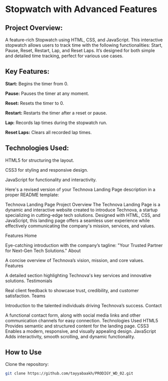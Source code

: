 # Stopwatch with Advanced Features


## Project Overview: 

A feature-rich Stopwatch using HTML, CSS, and JavaScript. This interactive stopwatch allows users to track time with the following functionalities: Start, Pause, Reset, Restart, Lap, and Reset Laps. It’s designed for both simple and detailed time tracking, perfect for various use cases.

## Key Features:

__Start:__ Begins the timer from 0.

__Pause:__ Pauses the timer at any moment.

__Reset:__ Resets the timer to 0.

__Restart:__ Restarts the timer after a reset or pause.

__Lap:__ Records lap times during the stopwatch run.

__Reset Laps:__ Clears all recorded lap times.

## Technologies Used:

HTML5 for structuring the layout.

CSS3 for styling and responsive design.

JavaScript for functionality and interactivity.


Here's a revised version of your Technova Landing Page description in a proper README template:

Technova Landing Page
Project Overview
The Technova Landing Page is a dynamic and interactive website created to introduce Technova, a startup specializing in cutting-edge tech solutions. Designed with HTML, CSS, and JavaScript, this landing page offers a seamless user experience while effectively communicating the company's mission, services, and values.

Features
Home

Eye-catching introduction with the company’s tagline: "Your Trusted Partner for Next-Gen Tech Solutions."
About

A concise overview of Technova’s vision, mission, and core values.
Features

A detailed section highlighting Technova's key services and innovative solutions.
Testimonials

Real client feedback to showcase trust, credibility, and customer satisfaction.
Teams

Introduction to the talented individuals driving Technova’s success.
Contact

A functional contact form, along with social media links and other communication channels for easy connection.
Technologies Used
HTML5
Provides semantic and structured content for the landing page.
CSS3
Enables a modern, responsive, and visually appealing design.
JavaScript
Adds interactivity, smooth scrolling, and dynamic functionality.
## How to Use
Clone the repository:
```bash
git clone https://github.com/tayyabaakh/PRODIGY_WD_02.git
